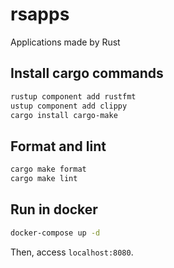 # rsapps

Applications made by Rust

## Install cargo commands

```bash
rustup component add rustfmt
ustup component add clippy
cargo install cargo-make
```

## Format and lint

```bash
cargo make format
cargo make lint
```

## Run in docker

```bash
docker-compose up -d
```

Then, access `localhost:8080`.
